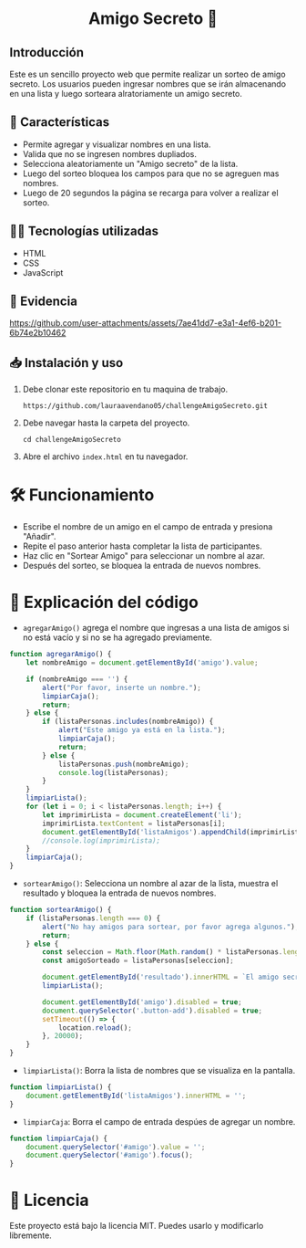 <h1 align="center">Amigo Secreto 🎁</h1>
<h2>Introducción</h2>
Este es un sencillo proyecto web que permite realizar un sorteo de amigo secreto. Los usuarios pueden ingresar nombres que se irán almacenando en una lista y luego sorteara alratoriamente un amigo secreto.


<h2>📌 Características</h2>

- Permite agregar y visualizar nombres en una lista.
- Valida que no se ingresen nombres dupliados.
- Selecciona aleatoriamente un "Amigo secreto" de la lista.
- Luego del sorteo bloquea los campos para que no se agreguen mas nombres.
- Luego de 20 segundos la página se recarga para volver a realizar el sorteo.

<h2>👨‍💻 Tecnologías utilizadas</h2>

- HTML
- CSS
- JavaScript

<h2>🎥 Evidencia</h2>

https://github.com/user-attachments/assets/7ae41dd7-e3a1-4ef6-b201-6b74e2b10462

<h2>📥 Instalación y uso</h2>

1. Debe clonar este repositorio en tu maquina de trabajo.

   `https://github.com/lauraavendano05/challengeAmigoSecreto.git`
   
2. Debe navegar hasta la carpeta del proyecto.

   `cd challengeAmigoSecreto`

3. Abre el archivo `index.html` en tu navegador.

<h1>🛠️ Funcionamiento</h1>

- Escribe el nombre de un amigo en el campo de entrada y presiona "Añadir".
- Repite el paso anterior hasta completar la lista de participantes.
- Haz clic en "Sortear Amigo" para seleccionar un nombre al azar.
- Después del sorteo, se bloquea la entrada de nuevos nombres.

<h1>📱 Explicación del código</h1>

- `agregarAmigo()` agrega el nombre que ingresas a una lista de amigos si no está vacío y si no se ha agregado previamente.
```javascript
function agregarAmigo() {
    let nombreAmigo = document.getElementById('amigo').value;

    if (nombreAmigo === '') {
        alert("Por favor, inserte un nombre.");
        limpiarCaja();
        return;
    } else {
        if (listaPersonas.includes(nombreAmigo)) {
            alert("Este amigo ya está en la lista.");
            limpiarCaja();
            return;
        } else {
            listaPersonas.push(nombreAmigo);
            console.log(listaPersonas);
        }
    }
    limpiarLista();
    for (let i = 0; i < listaPersonas.length; i++) {
        let imprimirLista = document.createElement('li');
        imprimirLista.textContent = listaPersonas[i];
        document.getElementById('listaAmigos').appendChild(imprimirLista);
        //console.log(imprimirLista);
    }
    limpiarCaja();
}
```
  
- `sortearAmigo()`: Selecciona un nombre al azar de la lista, muestra el resultado y bloquea la entrada de nuevos nombres.
```javascript
function sortearAmigo() {
    if (listaPersonas.length === 0) {
        alert("No hay amigos para sortear, por favor agrega algunos.");
        return;
    } else {
        const seleccion = Math.floor(Math.random() * listaPersonas.length);
        const amigoSorteado = listaPersonas[seleccion];

        document.getElementById('resultado').innerHTML = `El amigo secreto sorteado es: ${amigoSorteado}`;
        limpiarLista();

        document.getElementById('amigo').disabled = true;
        document.querySelector('.button-add').disabled = true;
        setTimeout(() => {
            location.reload();
        }, 20000);
    }
}
```
- `limpiarLista()`: Borra la lista de nombres que se visualiza en la pantalla.
```javascript
function limpiarLista() {
    document.getElementById('listaAmigos').innerHTML = '';
}
```
- `limpiarCaja`: Borra el campo de entrada despúes de agregar un nombre.
```javascript
function limpiarCaja() {
    document.querySelector('#amigo').value = '';
    document.querySelector('#amigo').focus();
}
```

<h1>📄 Licencia</h1>

Este proyecto está bajo la licencia MIT. Puedes usarlo y modificarlo libremente.
